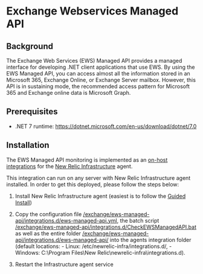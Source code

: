 # Exchange Webservices Managed API

## Background

The Exchange Web Services (EWS) Managed API provides a managed interface for developing .NET client applications that use EWS. By using the EWS Managed API, you can access almost all the information stored in an Microsoft 365, Exchange Online, or Exchange Server mailbox. However, this API is in sustaining mode, the recommended access pattern for Microsoft 365 and Exchange online data is Microsoft Graph.

## Prerequisites

- .NET 7 runtime: <https://dotnet.microsoft.com/en-us/download/dotnet/7.0>

## Installation

The EWS Managed API monitoring is implemented as an [on-host integrations](https://docs.newrelic.com/docs/infrastructure/host-integrations/get-started/introduction-host-integrations/) for the [New Relic Infrastructure](https://docs.newrelic.com/docs/infrastructure/infrastructure-monitoring/get-started/get-started-infrastructure-monitoring/) agent.

This integration can run on any server with New Relic Infrastructure agent installed. In order to get this deployed, please follow the steps below:

1. Install New Relic Infrastructure agent (easiest is to follow the [Guided Install](<https://docs.newrelic.com/docs/infrastructure/host-integrations/installation/new-relic-guided-install-overview/>))

2. Copy the configuration file [/exchange/ews-managed-api/integrations.d/ews-managed-api.yml](/exchange/ews-managed-api/integrations.d/ews-managed-api.yml), the batch script [/exchange/ews-managed-api/integrations.d/CheckEWSManagedAPI.bat](/exchange/ews-managed-api/integrations.d/CheckEWSManagedAPI.bat) as well as the entire folder [/exchange/ews-managed-api/integrations.d/ews-managed-api/](/exchange/ews-managed-api/integrations.d/ews-managed-api/) into the agents integration folder (default locations: - Linux: /etc/newrelic-infra/integrations.d/, - Windows: C:\Program Files\New Relic\newrelic-infra\integrations.d).

3. Restart the Infrastructure agent service
